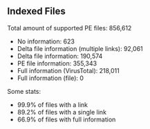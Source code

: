 ## Indexed Files

<!--FileStats-->
Total amount of supported PE files: 856,612

* No information: 623
* Delta file information (multiple links): 92,061
* Delta file information: 190,574
* PE file information: 355,343
* Full information (VirusTotal): 218,011
* Full information (file): 0

Some stats:

* 99.9% of files with a link
* 89.2% of files with a single link
* 66.9% of files with full information
<!--/FileStats-->
